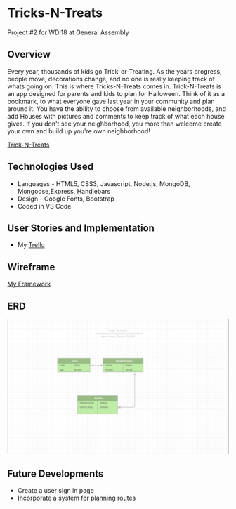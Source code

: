 # Tricks-N-Treats

Project #2 for WDI18 at General Assembly

## Overview

Every year, thousands of kids go Trick-or-Treating. As the years progress, people move, decorations change, and no one is really keeping track of whats going on. This is where Tricks-N-Treats comes in. Trick-N-Treats is an app designed for parents and kids to plan for Halloween. Think of it as a bookmark, to what everyone gave last year in your community and plan around it. You have the ability to choose from available neighborhoods, and add Houses with pictures and comments to keep track of what each house gives. If you don't see your neighborhood, you more than welcome create your own and build up you're own neighborhood!

[Trick-N-Treats](https://evening-taiga-12720.herokuapp.com/)

## Technologies Used

- Languages - HTML5, CSS3, Javascript, Node.js, MongoDB, Mongoose,Express, Handlebars
- Design - Google Fonts, Bootstrap
- Coded in VS Code

## User Stories and Implementation

- My [Trello](https://trello.com/b/H4uyuFSz/tricks-n-treatz)


## Wireframe

[My Framework](https://www.figma.com/file/ZibUZv37BiOXL1itDsIFR8KX/TricksNTreats?node-id=0%3A1)

## ERD
![ERD](public/images/ERD.png)

## Future Developments

- Create a user sign in page
- Incorporate a system for planning routes
